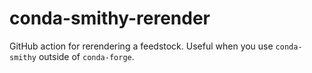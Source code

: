 # conda-smithy-rerender
GitHub action for rerendering a feedstock. Useful when you use `conda-smithy` outside of `conda-forge`.
